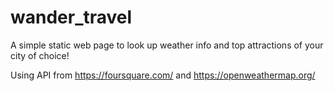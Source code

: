 # wander_travel
A simple static web page to look up weather info and top attractions of your city of choice!  

Using API from https://foursquare.com/ and https://openweathermap.org/


